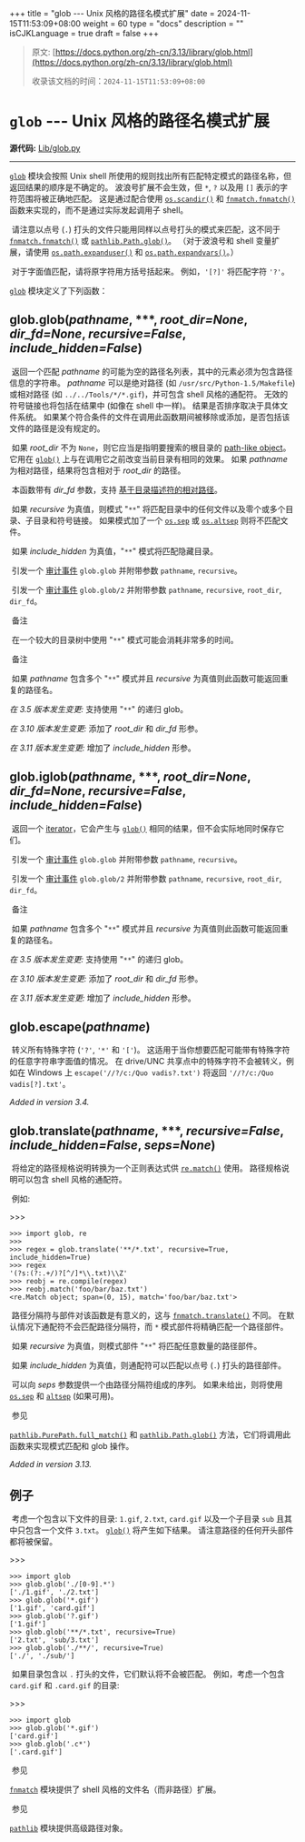 +++
title = "glob --- Unix 风格的路径名模式扩展"
date = 2024-11-15T11:53:09+08:00
weight = 60
type = "docs"
description = ""
isCJKLanguage = true
draft = false
+++

> 原文: [https://docs.python.org/zh-cn/3.13/library/glob.html](https://docs.python.org/zh-cn/3.13/library/glob.html)
>
> 收录该文档的时间：`2024-11-15T11:53:09+08:00`

# `glob` --- Unix 风格的路径名模式扩展

**源代码:** [Lib/glob.py](https://github.com/python/cpython/tree/3.13/Lib/glob.py)

------

[`glob`](https://docs.python.org/zh-cn/3.13/library/glob.html#module-glob) 模块会按照 Unix shell 所使用的规则找出所有匹配特定模式的路径名称，但返回结果的顺序是不确定的。 波浪号扩展不会生效，但 `*`, `?` 以及用 `[]` 表示的字符范围将被正确地匹配。 这是通过配合使用 [`os.scandir()`](https://docs.python.org/zh-cn/3.13/library/os.html#os.scandir) 和 [`fnmatch.fnmatch()`](https://docs.python.org/zh-cn/3.13/library/fnmatch.html#fnmatch.fnmatch) 函数来实现的，而不是通过实际发起调用子 shell。

​	请注意以点号 (`.`) 打头的文件只能用同样以点号打头的模式来匹配，这不同于 [`fnmatch.fnmatch()`](https://docs.python.org/zh-cn/3.13/library/fnmatch.html#fnmatch.fnmatch) 或 [`pathlib.Path.glob()`](https://docs.python.org/zh-cn/3.13/library/pathlib.html#pathlib.Path.glob)。 （对于波浪号和 shell 变量扩展，请使用 [`os.path.expanduser()`](https://docs.python.org/zh-cn/3.13/library/os.path.html#os.path.expanduser) 和 [`os.path.expandvars()`](https://docs.python.org/zh-cn/3.13/library/os.path.html#os.path.expandvars)。）

​	对于字面值匹配，请将原字符用方括号括起来。 例如，`'[?]'` 将匹配字符 `'?'`。

[`glob`](https://docs.python.org/zh-cn/3.13/library/glob.html#module-glob) 模块定义了下列函数：

## glob.**glob**(*pathname*, ***, *root_dir=None*, *dir_fd=None*, *recursive=False*, *include_hidden=False*)

​	返回一个匹配 *pathname* 的可能为空的路径名列表，其中的元素必须为包含路径信息的字符串。 *pathname* 可以是绝对路径 (如 `/usr/src/Python-1.5/Makefile`) 或相对路径 (如 `../../Tools/*/*.gif`)，并可包含 shell 风格的通配符。 无效的符号链接也将包括在结果中 (如像在 shell 中一样)。 结果是否排序取决于具体文件系统。 如果某个符合条件的文件在调用此函数期间被移除或添加，是否包括该文件的路径是没有规定的。

​	如果 *root_dir* 不为 `None`，则它应当是指明要搜索的根目录的 [path-like object](https://docs.python.org/zh-cn/3.13/glossary.html#term-path-like-object)。 它用在 [`glob()`](https://docs.python.org/zh-cn/3.13/library/glob.html#module-glob) 上与在调用它之前改变当前目录有相同的效果。 如果 *pathname* 为相对路径，结果将包含相对于 *root_dir* 的路径。

​	本函数带有 *dir_fd* 参数，支持 [基于目录描述符的相对路径](https://docs.python.org/zh-cn/3.13/library/os.html#dir-fd)。

​	如果 *recursive* 为真值，则模式 "`**`" 将匹配目录中的任何文件以及零个或多个目录、子目录和符号链接。 如果模式加了一个 [`os.sep`](https://docs.python.org/zh-cn/3.13/library/os.html#os.sep) 或 [`os.altsep`](https://docs.python.org/zh-cn/3.13/library/os.html#os.altsep) 则将不匹配文件。

​	如果 *include_hidden* 为真值，"`**`" 模式将匹配隐藏目录。

​	引发一个 [审计事件](https://docs.python.org/zh-cn/3.13/library/sys.html#auditing) `glob.glob` 并附带参数 `pathname`, `recursive`。

​	引发一个 [审计事件](https://docs.python.org/zh-cn/3.13/library/sys.html#auditing) `glob.glob/2` 并附带参数 `pathname`, `recursive`, `root_dir`, `dir_fd`。

​	备注

 

​	在一个较大的目录树中使用 "`**`" 模式可能会消耗非常多的时间。

​	备注

 

​	如果 *pathname* 包含多个 "`**`" 模式并且 *recursive* 为真值则此函数可能返回重复的路径名。

*在 3.5 版本发生变更:* 支持使用 "`**`" 的递归 glob。

*在 3.10 版本发生变更:* 添加了 *root_dir* 和 *dir_fd* 形参。

*在 3.11 版本发生变更:* 增加了 *include_hidden* 形参。

## glob.**iglob**(*pathname*, ***, *root_dir=None*, *dir_fd=None*, *recursive=False*, *include_hidden=False*)

​	返回一个 [iterator](https://docs.python.org/zh-cn/3.13/glossary.html#term-iterator)，它会产生与 [`glob()`](https://docs.python.org/zh-cn/3.13/library/glob.html#module-glob) 相同的结果，但不会实际地同时保存它们。

​	引发一个 [审计事件](https://docs.python.org/zh-cn/3.13/library/sys.html#auditing) `glob.glob` 并附带参数 `pathname`, `recursive`。

​	引发一个 [审计事件](https://docs.python.org/zh-cn/3.13/library/sys.html#auditing) `glob.glob/2` 并附带参数 `pathname`, `recursive`, `root_dir`, `dir_fd`。

​	备注

 

​	如果 *pathname* 包含多个 "`**`" 模式并且 *recursive* 为真值则此函数可能返回重复的路径名。

*在 3.5 版本发生变更:* 支持使用 "`**`" 的递归 glob。

*在 3.10 版本发生变更:* 添加了 *root_dir* 和 *dir_fd* 形参。

*在 3.11 版本发生变更:* 增加了 *include_hidden* 形参。

## glob.**escape**(*pathname*)

​	转义所有特殊字符 (`'?'`, `'*'` 和 `'['`)。 这适用于当你想要匹配可能带有特殊字符的任意字符串字面值的情况。 在 drive/UNC 共享点中的特殊字符不会被转义，例如在 Windows 上 `escape('//?/c:/Quo vadis?.txt')` 将返回 `'//?/c:/Quo vadis[?].txt'`。

*Added in version 3.4.*

## glob.**translate**(*pathname*, ***, *recursive=False*, *include_hidden=False*, *seps=None*)

​	将给定的路径规格说明转换为一个正则表达式供 [`re.match()`](https://docs.python.org/zh-cn/3.13/library/re.html#re.match) 使用。 路径规格说明可以包含 shell 风格的通配符。

​	例如:

\>>>

```
>>> import glob, re
>>>
>>> regex = glob.translate('**/*.txt', recursive=True, include_hidden=True)
>>> regex
'(?s:(?:.+/)?[^/]*\\.txt)\\Z'
>>> reobj = re.compile(regex)
>>> reobj.match('foo/bar/baz.txt')
<re.Match object; span=(0, 15), match='foo/bar/baz.txt'>
```

​	路径分隔符与部件对该函数是有意义的，这与 [`fnmatch.translate()`](https://docs.python.org/zh-cn/3.13/library/fnmatch.html#fnmatch.translate) 不同。 在默认情况下通配符不会匹配路径分隔符，而 `*` 模式部件将精确匹配一个路径部件。

​	如果 *recursive* 为真值，则模式部件 "`**`" 将匹配任意数量的路径部件。

​	如果 *include_hidden* 为真值，则通配符可以匹配以点号 (`.`) 打头的路径部件。

​	可以向 *seps* 参数提供一个由路径分隔符组成的序列。 如果未给出，则将使用 [`os.sep`](https://docs.python.org/zh-cn/3.13/library/os.html#os.sep) 和 [`altsep`](https://docs.python.org/zh-cn/3.13/library/os.html#os.altsep) (如果可用)。

​	参见

 

[`pathlib.PurePath.full_match()`](https://docs.python.org/zh-cn/3.13/library/pathlib.html#pathlib.PurePath.full_match) 和 [`pathlib.Path.glob()`](https://docs.python.org/zh-cn/3.13/library/pathlib.html#pathlib.Path.glob) 方法，它们将调用此函数来实现模式匹配和 glob 操作。

*Added in version 3.13.*

## 例子

​	考虑一个包含以下文件的目录: `1.gif`, `2.txt`, `card.gif` 以及一个子目录 `sub` 且其中只包含一个文件 `3.txt`。 [`glob()`](https://docs.python.org/zh-cn/3.13/library/glob.html#module-glob) 将产生如下结果。 请注意路径的任何开头部件都将被保留。

\>>>

```
>>> import glob
>>> glob.glob('./[0-9].*')
['./1.gif', './2.txt']
>>> glob.glob('*.gif')
['1.gif', 'card.gif']
>>> glob.glob('?.gif')
['1.gif']
>>> glob.glob('**/*.txt', recursive=True)
['2.txt', 'sub/3.txt']
>>> glob.glob('./**/', recursive=True)
['./', './sub/']
```

​	如果目录包含以 `.` 打头的文件，它们默认将不会被匹配。 例如，考虑一个包含 `card.gif` 和 `.card.gif` 的目录:

\>>>

```
>>> import glob
>>> glob.glob('*.gif')
['card.gif']
>>> glob.glob('.c*')
['.card.gif']
```

​	参见

 

[`fnmatch`](https://docs.python.org/zh-cn/3.13/library/fnmatch.html#module-fnmatch) 模块提供了 shell 风格的文件名（而非路径）扩展。

​	参见

 

[`pathlib`](https://docs.python.org/zh-cn/3.13/library/pathlib.html#module-pathlib) 模块提供高级路径对象。
